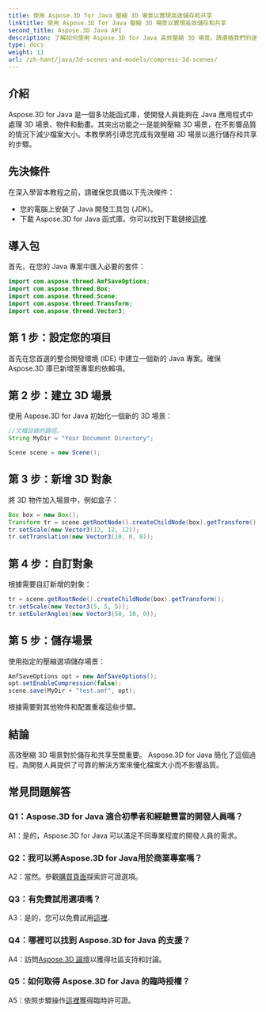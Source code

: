 ```yaml
---
title: 使用 Aspose.3D for Java 壓縮 3D 場景以實現高效儲存和共享
linktitle: 使用 Aspose.3D for Java 壓縮 3D 場景以實現高效儲存和共享
second_title: Aspose.3D Java API
description: 了解如何使用 Aspose.3D for Java 高效壓縮 3D 場景。請遵循我們的逐步指南以實現最佳儲存和共享。
type: docs
weight: 11
url: /zh-hant/java/3d-scenes-and-models/compress-3d-scenes/
---
```

## 介紹

Aspose.3D for Java 是一個多功能函式庫，使開發人員能夠在 Java 應用程式中處理 3D 場景、物件和動畫。其突出功能之一是能夠壓縮 3D 場景，在不影響品質的情況下減少檔案大小。本教學將引導您完成有效壓縮 3D 場景以進行儲存和共享的步驟。

## 先決條件

在深入學習本教程之前，請確保您具備以下先決條件：

- 您的電腦上安裝了 Java 開發工具包 (JDK)。
- 下載 Aspose.3D for Java 函式庫。你可以找到下載鏈接[這裡](https://releases.aspose.com/3d/java/).

## 導入包

首先，在您的 Java 專案中匯入必要的套件：

```java
import com.aspose.threed.AmfSaveOptions;
import com.aspose.threed.Box;
import com.aspose.threed.Scene;
import com.aspose.threed.Transform;
import com.aspose.threed.Vector3;
```

## 第 1 步：設定您的項目

首先在您首選的整合開發環境 (IDE) 中建立一個新的 Java 專案。確保 Aspose.3D 庫已新增至專案的依賴項。

## 第 2 步：建立 3D 場景

使用 Aspose.3D for Java 初始化一個新的 3D 場景：

```java
//文檔目錄的路徑。
String MyDir = "Your Document Directory";

Scene scene = new Scene();
```

## 第 3 步：新增 3D 對象

將 3D 物件加入場景中，例如盒子：

```java
Box box = new Box();
Transform tr = scene.getRootNode().createChildNode(box).getTransform();
tr.setScale(new Vector3(12, 12, 12));
tr.setTranslation(new Vector3(10, 0, 0));
```

## 第 4 步：自訂對象

根據需要自訂新增的對象：

```java
tr = scene.getRootNode().createChildNode(box).getTransform();
tr.setScale(new Vector3(5, 5, 5));
tr.setEulerAngles(new Vector3(50, 10, 0));
```

## 第 5 步：儲存場景

使用指定的壓縮選項儲存場景：

```java
AmfSaveOptions opt = new AmfSaveOptions();
opt.setEnableCompression(false);
scene.save(MyDir + "test.amf", opt);
```

根據需要對其他物件和配置重複這些步驟。

## 結論

高效壓縮 3D 場景對於儲存和共享至關重要。 Aspose.3D for Java 簡化了這個過程，為開發人員提供了可靠的解決方案來優化檔案大小而不影響品質。

## 常見問題解答

### Q1：Aspose.3D for Java 適合初學者和經驗豐富的開發人員嗎？

A1：是的，Aspose.3D for Java 可以滿足不同專業程度的開發人員的需求。

### Q2：我可以將Aspose.3D for Java用於商業專案嗎？

 A2：當然。參觀[購買頁面](https://purchase.aspose.com/buy)探索許可證選項。

### Q3：有免費試用選項嗎？

A3：是的，您可以免費試用[這裡](https://releases.aspose.com/).

### Q4：哪裡可以找到 Aspose.3D for Java 的支援？

 A4：訪問[Aspose.3D 論壇](https://forum.aspose.com/c/3d/18)以獲得社區支持和討論。

### Q5：如何取得 Aspose.3D for Java 的臨時授權？

 A5：依照步驟操作[這裡](https://purchase.aspose.com/temporary-license/)獲得臨時許可證。
